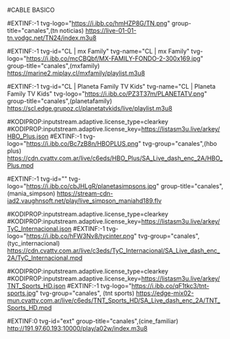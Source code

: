 #CABLE BASICO 

#EXTINF:-1 tvg-logo="https://i.ibb.co/hmHZP8G/TN.png" group-title="canales",(tn noticias)
https://live-01-01-tn.vodgc.net/TN24/index.m3u8

#EXTINF:-1 tvg-id="CL | mx Family" tvg-name="CL | mx Family" tvg-logo="https://i.ibb.co/mcCBQbf/MX-FAMILY-FONDO-2-300x169.jpg" group-title="canales",(mxfamily)
https://marine2.miplay.cl/mxfamily/playlist.m3u8

#EXTINF:-1 tvg-id="CL | Planeta Family TV Kids" tvg-name="CL | Planeta Family TV Kids" tvg-logo="https://i.ibb.co/PZ3T37m/PLANETATV.png" group-title="canales",(planetafamily)
https://scl.edge.grupoz.cl/planetatvkids/live/playlist.m3u8

#KODIPROP:inputstream.adaptive.license_type=clearkey
#KODIPROP:inputstream.adaptive.license_key=https://listasm3u.live/arkey/HBO_Plus.json
#EXTINF:-1 tvg-logo="https://i.ibb.co/Bc7zB8n/HBOPLUS.png" tvg-group="canales",(hbo plus)
https://cdn.cvattv.com.ar/live/c6eds/HBO_Plus/SA_Live_dash_enc_2A/HBO_Plus.mpd

#EXTINF:-1 tvg-id="" tvg-logo="https://i.ibb.co/cbJHLgR/planetasimpsons.jpg" group-title="canales",(mania_simpson)
https://stream-cdn-iad2.vaughnsoft.net/play/live_simpson_maniahd189.flv

#KODIPROP:inputstream.adaptive.license_type=clearkey
#KODIPROP:inputstream.adaptive.license_key=https://listasm3u.live/arkey/TyC_Internacional.json
#EXTINF:-1 tvg-logo="https://i.ibb.co/hFW3Nv8/tycinter.png" tvg-group="canales", (tyc_internacional)
https://cdn.cvattv.com.ar/live/c3eds/TyC_Internacional/SA_Live_dash_enc_2A/TyC_Internacional.mpd

#KODIPROP:inputstream.adaptive.license_type=clearkey
#KODIPROP:inputstream.adaptive.license_key=https://listasm3u.live/arkey/TNT_Sports_HD.json
#EXTINF:-1 tvg-logo="https://i.ibb.co/qF1tkc3/tnt-sports.jpg" tvg-group="canales", (tnt sports)
https://edge-mix02-mun.cvattv.com.ar/live/c6eds/TNT_Sports_HD/SA_Live_dash_enc_2A/TNT_Sports_HD.mpd




#EXTINF:0 tvg-id="ext" group-title="canales",(cine_familiar)
http://191.97.60.193:10000/play/a02w/index.m3u8












